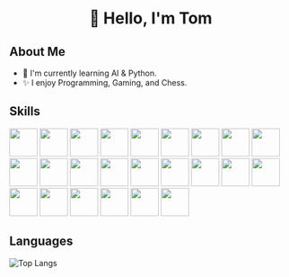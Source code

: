 <!-- Emoji Resource: https://github.com/ikatyang/emoji-cheat-sheet -->

<h1 align="center">🍰 Hello, I'm Tom</h1>

## About Me

- 🐍 I'm currently learning AI & Python.
- ✨ I enjoy Programming, Gaming, and Chess.

## Skills

[<img src="https://cdn.jsdelivr.net/gh/devicons/devicon/icons/html5/html5-original.svg" width="50">](https://www.w3schools.com/html/default.asp)
[<img src="https://cdn.jsdelivr.net/gh/devicons/devicon/icons/css3/css3-original.svg" width="50">](https://www.w3schools.com/css/default.asp)
[<img src="https://cdn.jsdelivr.net/gh/devicons/devicon/icons/javascript/javascript-original.svg" width="50">](https://www.w3schools.com/js/default.asp)
[<img src="https://cdn.jsdelivr.net/gh/devicons/devicon/icons/typescript/typescript-original.svg" width="50">](https://www.typescriptlang.org/)
[<img src="https://cdn.jsdelivr.net/gh/devicons/devicon/icons/react/react-original.svg" width="50">](https://reactjs.org/)
[<img src="https://github.com/tomfanhm/tomfanhm/blob/main/assets/three.svg" width="50">](https://threejs.org/)
[<img src="https://github.com/tomfanhm/tomfanhm/blob/main/assets/github.svg" width="50">](https://github.com/)
[<img src="https://cdn.jsdelivr.net/gh/devicons/devicon/icons/firebase/firebase-plain.svg" width="50">](https://firebase.google.com/)
[<img src="https://cdn.jsdelivr.net/gh/devicons/devicon@latest/icons/supabase/supabase-original.svg" width="50">](https://supabase.com/)
[<img src="https://cdn.jsdelivr.net/gh/devicons/devicon/icons/sass/sass-original.svg" width="50">](https://sass-lang.com/)
[<img src="https://cdn.jsdelivr.net/gh/devicons/devicon/icons/vscode/vscode-original.svg" width="50">](https://code.visualstudio.com/)
[<img src="https://cdn.jsdelivr.net/gh/devicons/devicon/icons/wordpress/wordpress-plain.svg" width="50">](https://wordpress.com/)
[<img src="https://cdn.jsdelivr.net/gh/devicons/devicon/icons/bootstrap/bootstrap-original.svg" width="50">](https://getbootstrap.com/)
[<img src="https://cdn.jsdelivr.net/gh/devicons/devicon/icons/tailwindcss/tailwindcss-original-wordmark.svg" width="50">](https://tailwindcss.com/)
[<img src="https://cdn.jsdelivr.net/gh/devicons/devicon/icons/d3js/d3js-original.svg" width="50">](https://d3js.org/)
[<img src="https://cdn.jsdelivr.net/gh/devicons/devicon@latest/icons/nextjs/nextjs-original.svg" width="50">](https://nextjs.org/)
[<img src="https://cdn.jsdelivr.net/gh/devicons/devicon/icons/opengl/opengl-original.svg" width="50">](https://www.opengl.org/)
[<img src="https://cdn.jsdelivr.net/gh/devicons/devicon/icons/python/python-original.svg" width="50">](https://www.python.org/)
[<img src="https://cdn.jsdelivr.net/gh/devicons/devicon@latest/icons/fastapi/fastapi-plain.svg" width="50">](https://fastapi.tiangolo.com/)
[<img src="https://cdn.jsdelivr.net/gh/devicons/devicon/icons/figma/figma-original.svg" width="50">](https://www.figma.com/)
[<img src="https://cdn.jsdelivr.net/gh/devicons/devicon@latest/icons/blender/blender-original.svg" width="50">](https://www.blender.org/)
[<img src="https://cdn.jsdelivr.net/gh/devicons/devicon@latest/icons/cplusplus/cplusplus-original.svg" width="50">](https://www.w3schools.com/cpp/cpp_intro.asp)
[<img src="https://cdn.jsdelivr.net/gh/devicons/devicon@latest/icons/docker/docker-plain-wordmark.svg" width="50">](https://www.docker.com/)
[<img src="https://cdn.jsdelivr.net/gh/devicons/devicon@latest/icons/postgresql/postgresql-original.svg" width="50">](https://www.postgresql.org/)

## Languages

![Top Langs](https://github-readme-stats.vercel.app/api/top-langs/?username=TomFanHM&layout=compact)
